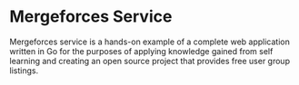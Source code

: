 # Mergeforces Service

Mergeforces service is a hands-on example of a complete web application written in Go for the purposes of applying knowledge gained from self learning and creating an open source project that provides free user group listings.
